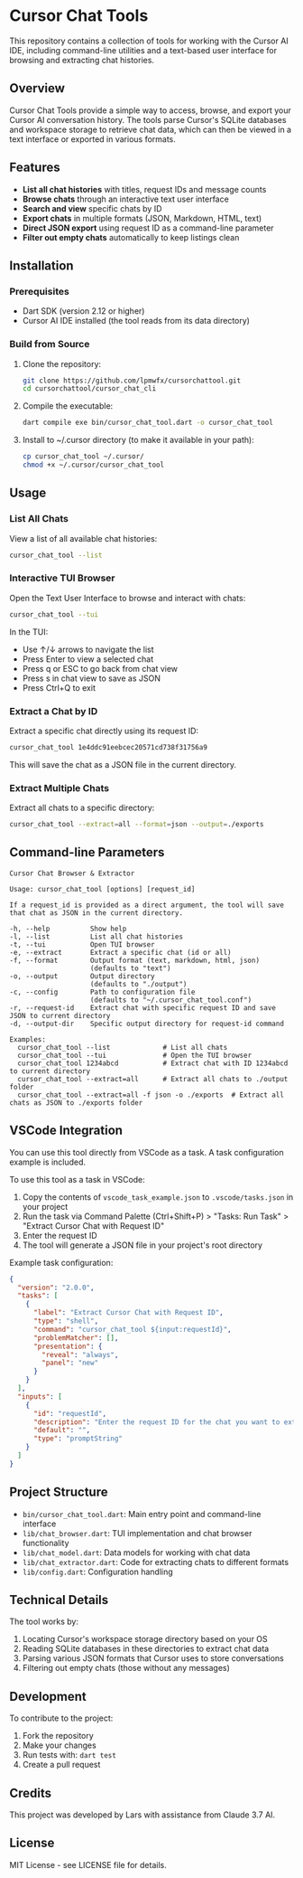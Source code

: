 # Cursor Chat Tools

This repository contains a collection of tools for working with the Cursor AI IDE, including command-line utilities and a text-based user interface for browsing and extracting chat histories.

## Overview

Cursor Chat Tools provide a simple way to access, browse, and export your Cursor AI conversation history. The tools parse Cursor's SQLite databases and workspace storage to retrieve chat data, which can then be viewed in a text interface or exported in various formats.

## Features

- **List all chat histories** with titles, request IDs and message counts
- **Browse chats** through an interactive text user interface
- **Search and view** specific chats by ID
- **Export chats** in multiple formats (JSON, Markdown, HTML, text)
- **Direct JSON export** using request ID as a command-line parameter
- **Filter out empty chats** automatically to keep listings clean

## Installation

### Prerequisites

- Dart SDK (version 2.12 or higher)
- Cursor AI IDE installed (the tool reads from its data directory)

### Build from Source

1. Clone the repository:
   ```bash
   git clone https://github.com/lpmwfx/cursorchattool.git
   cd cursorchattool/cursor_chat_cli
   ```

2. Compile the executable:
   ```bash
   dart compile exe bin/cursor_chat_tool.dart -o cursor_chat_tool
   ```

3. Install to ~/.cursor directory (to make it available in your path):
   ```bash
   cp cursor_chat_tool ~/.cursor/
   chmod +x ~/.cursor/cursor_chat_tool
   ```

## Usage

### List All Chats

View a list of all available chat histories:
```bash
cursor_chat_tool --list
```

### Interactive TUI Browser

Open the Text User Interface to browse and interact with chats:
```bash
cursor_chat_tool --tui
```

In the TUI:
- Use ↑/↓ arrows to navigate the list
- Press Enter to view a selected chat
- Press q or ESC to go back from chat view
- Press s in chat view to save as JSON
- Press Ctrl+Q to exit

### Extract a Chat by ID

Extract a specific chat directly using its request ID:
```bash
cursor_chat_tool 1e4ddc91eebcec20571cd738f31756a9
```
This will save the chat as a JSON file in the current directory.

### Extract Multiple Chats

Extract all chats to a specific directory:
```bash
cursor_chat_tool --extract=all --format=json --output=./exports
```

## Command-line Parameters

```
Cursor Chat Browser & Extractor

Usage: cursor_chat_tool [options] [request_id]

If a request_id is provided as a direct argument, the tool will save that chat as JSON in the current directory.

-h, --help          Show help
-l, --list          List all chat histories
-t, --tui           Open TUI browser
-e, --extract       Extract a specific chat (id or all)
-f, --format        Output format (text, markdown, html, json)
                    (defaults to "text")
-o, --output        Output directory
                    (defaults to "./output")
-c, --config        Path to configuration file
                    (defaults to "~/.cursor_chat_tool.conf")
-r, --request-id    Extract chat with specific request ID and save JSON to current directory
-d, --output-dir    Specific output directory for request-id command

Examples:
  cursor_chat_tool --list             # List all chats
  cursor_chat_tool --tui              # Open the TUI browser
  cursor_chat_tool 1234abcd           # Extract chat with ID 1234abcd to current directory
  cursor_chat_tool --extract=all      # Extract all chats to ./output folder
  cursor_chat_tool --extract=all -f json -o ./exports  # Extract all chats as JSON to ./exports folder
```

## VSCode Integration

You can use this tool directly from VSCode as a task. A task configuration example is included.

To use this tool as a task in VSCode:

1. Copy the contents of `vscode_task_example.json` to `.vscode/tasks.json` in your project
2. Run the task via Command Palette (Ctrl+Shift+P) > "Tasks: Run Task" > "Extract Cursor Chat with Request ID"
3. Enter the request ID
4. The tool will generate a JSON file in your project's root directory

Example task configuration:
```json
{
  "version": "2.0.0",
  "tasks": [
    {
      "label": "Extract Cursor Chat with Request ID",
      "type": "shell",
      "command": "cursor_chat_tool ${input:requestId}",
      "problemMatcher": [],
      "presentation": {
        "reveal": "always",
        "panel": "new"
      }
    }
  ],
  "inputs": [
    {
      "id": "requestId",
      "description": "Enter the request ID for the chat you want to extract:",
      "default": "",
      "type": "promptString"
    }
  ]
}
```

## Project Structure

- `bin/cursor_chat_tool.dart`: Main entry point and command-line interface
- `lib/chat_browser.dart`: TUI implementation and chat browser functionality
- `lib/chat_model.dart`: Data models for working with chat data
- `lib/chat_extractor.dart`: Code for extracting chats to different formats
- `lib/config.dart`: Configuration handling

## Technical Details

The tool works by:
1. Locating Cursor's workspace storage directory based on your OS
2. Reading SQLite databases in these directories to extract chat data
3. Parsing various JSON formats that Cursor uses to store conversations
4. Filtering out empty chats (those without any messages)

## Development

To contribute to the project:

1. Fork the repository
2. Make your changes
3. Run tests with: `dart test`
4. Create a pull request

## Credits

This project was developed by Lars with assistance from Claude 3.7 AI.

## License

MIT License - see LICENSE file for details.
